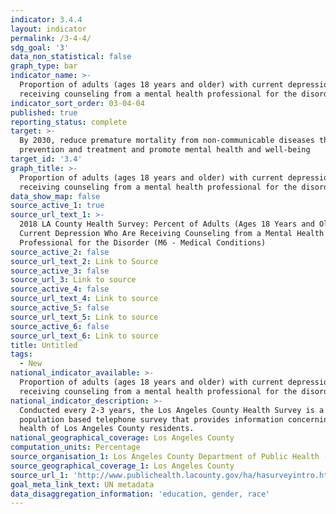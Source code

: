 ```yaml
---
indicator: 3.4.4
layout: indicator
permalink: /3-4-4/
sdg_goal: '3'
data_non_statistical: false
graph_type: bar
indicator_name: >-
  Proportion of adults (ages 18 years and older) with current depression who are
  receiving counseling from a mental health professional for the disorder
indicator_sort_order: 03-04-04
published: true
reporting_status: complete
target: >-
  By 2030, reduce premature mortality from non-communicable diseases through
  prevention and treatment and promote mental health and well-being
target_id: '3.4'
graph_title: >-
  Proportion of adults (ages 18 years and older) with current depression who are
  receiving counseling from a mental health professional for the disorder
data_show_map: false
source_active_1: true
source_url_text_1: >-
  2018 LA County Health Survey: Percent of Adults (Ages 18 Years and Older) with
  Current Depression Who Are Receiving Counseling from a Mental Health
  Professional for the Disorder (M6 - Medical Conditions)
source_active_2: false
source_url_text_2: Link to Source
source_active_3: false
source_url_3: Link to source
source_active_4: false
source_url_text_4: Link to source
source_active_5: false
source_url_text_5: Link to source
source_active_6: false
source_url_text_6: Link to source
title: Untitled
tags:
  - New
national_indicator_available: >-
  Proportion of adults (ages 18 years and older) with current depression who are
  receiving counseling from a mental health professional for the disorder
national_indicator_description: >-
  Conducted every 2-3 years, the Los Angeles County Health Survey is a
  population based telephone survey that provides information concerning the
  health of Los Angeles County residents. 
national_geographical_coverage: Los Angeles County
computation_units: Percentage
source_organisation_1: Los Angeles County Department of Public Health (DPH)
source_geographical_coverage_1: Los Angeles County
source_url_1: 'http://www.publichealth.lacounty.gov/ha/hasurveyintro.htm'
goal_meta_link_text: UN metadata
data_disaggregation_information: 'education, gender, race'
---
```

